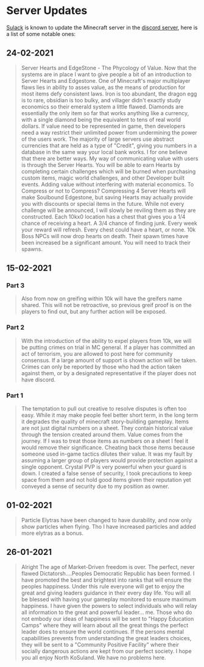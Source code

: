 # Server Updates

[Sulack](sulack) is known to update the Minecraft server in the [discord server](discord), here is a list of some notable ones:

## 24-02-2021

> Server Hearts and EdgeStone - The Phycology of Value. Now that the systems are in place I want to give people a bit of an introduction to Server Hearts and Edgestone. One of Minecraft's major multiplayer flaws lies in ability to asses value, as the means of production for most items defy consistent laws. Iron is too abundant, the dragon egg is to rare, obsidian is too bulky, and villager didn't exactly study economics so their emerald system a little flawed. Diamonds are essentially the only item so far that works anything like a currency, with a single diamond being the equivalent to tens of real world dollars. If value need to be represented in game, then developers need a way restrict their unlimited power from undermining the power of the users work. The majority of large servers use abstract currencies that are held as a type of "Credit", giving you numbers in a database in the same way your local bank works. I for one believe that there are better ways. My way of communicating value with users is through the Server Hearts. You will be able to earn Hearts by completing certain challenges which will be burned when purchasing custom items, magic world challenges, and other Developer built events. Adding value without interfering with material economics. To Compress or not to Compress? Compressing 4 Server Hearts will make Soulbound Edgestone, but saving Hearts may actually provide you with discounts or special items in the future. While not every challenge will be announced, I will slowly be reviling them as they are constructed. Each 10kx0 location has a chest that gives you a 1/4 chance of receiving a heart. A 3/4 chance of finding junk. Every week your reward will refresh. Every chest could have a heart, or none. 10k Boss NPCs will now drop hearts on death. Their spawn times have been increased be a significant amount. You will need to track their spawns.

## 15-02-2021

### Part 3

> Also from now on greifing within 10k will have the greifers name shared. This will not be retroactive, so previous greif proof is on the players to find out, but any further action will be exposed.

### Part 2

> With the introduction of the ability to expel players from 10k, we will be putting crimes on trial in MC general. If a player has committed an act of terrorism, you are allowed to post here for community consensus. If a large amount of support is shown action will be taken. Crimes can only be reported by those who had the action taken against them, or by a designated representative if the player does not have discord.

### Part 1

> The temptation to pull out creative to resolve disputes is often too easy. While it may make people feel better short term, in the long term it degrades the quality of minecraft story-building gameplay. Items are not just digital numbers on a sheet. They contain historical value through the tension created around them. Value comes from the journey. If I was to treat those items as numbers on a sheet I feel it would remove their significance. Cheating back those items because someone used in-game tactics dilutes their value. It was my fault by assuming a larger group of players would provide protection against a single opponent. Crystal PVP is very powerful when your guard is down. I created a false sense of security, I took precautions to keep space from them and not hold good items given their reputation yet conveyed a sense of security due to my position as owner.

## 01-02-2021

> Particle Elytras have been changed to have durability, and now only show particles when flying. Tho I have increased particles and added more elytras as a bonus.

## 26-01-2021

> Alright The age of Market-Driven freedom is over. The perfect, never flawed Dictatorsh....Peoples Democratic Republic has been formed. I have promoted the best and brightest into ranks that will ensure the peoples happiness. Under this rule everyone will get to enjoy the great and giving leaders guidance in their every day life. You will all be blessed with having your gameplay monitored to ensure maximum happiness. I have given the powers to select individuals who will relay all information to the great and powerful leader... me. Those who do not embody our ideas of happiness will be sent to "Happy Education Camps" where they will learn about all the great things the perfect leader does to ensure the world continues. If the persons mental capabilities prevents from understanding the great leaders choices, they will be sent to a "Community Positive Facility" where their socially dangerous actions are kept from our perfect society. I hope you all enjoy North KoSuland. We have no problems here.


